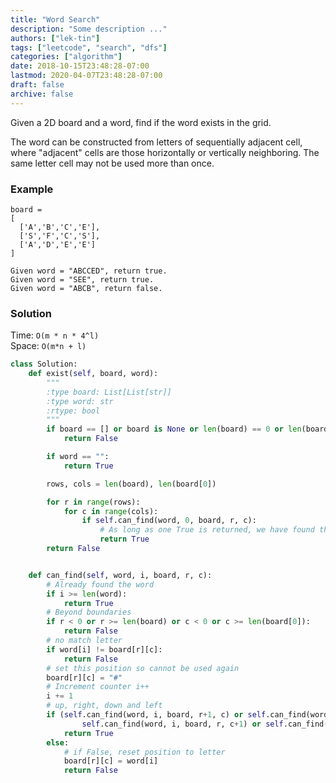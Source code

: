 ```yaml
---
title: "Word Search"
description: "Some description ..."
authors: ["lek-tin"]
tags: ["leetcode", "search", "dfs"]
categories: ["algorithm"]
date: 2018-10-15T23:48:28-07:00
lastmod: 2020-04-07T23:48:28-07:00
draft: false
archive: false
---
```


Given a 2D board and a word, find if the word exists in the grid.

The word can be constructed from letters of sequentially adjacent cell, where "adjacent" cells are those horizontally or vertically neighboring. The same letter cell may not be used more than once.

### Example

```
board =
[
  ['A','B','C','E'],
  ['S','F','C','S'],
  ['A','D','E','E']
]

Given word = "ABCCED", return true.
Given word = "SEE", return true.
Given word = "ABCB", return false.
```

### Solution

Time:  `O(m * n * 4^l)`  
Space: `O(m*n + l)`  
```python
class Solution:
    def exist(self, board, word):
        """
        :type board: List[List[str]]
        :type word: str
        :rtype: bool
        """
        if board == [] or board is None or len(board) == 0 or len(board[0]) == 0:
            return False

        if word == "":
            return True

        rows, cols = len(board), len(board[0])

        for r in range(rows):
            for c in range(cols):
                if self.can_find(word, 0, board, r, c):
                    # As long as one True is returned, we have found the word
                    return True
        return False


    def can_find(self, word, i, board, r, c):
        # Already found the word
        if i >= len(word):
            return True
        # Beyond boundaries
        if r < 0 or r >= len(board) or c < 0 or c >= len(board[0]):
            return False
        # no match letter
        if word[i] != board[r][c]:
            return False
        # set this position so cannot be used again
        board[r][c] = "#"
        # Increment counter i++
        i += 1
        # up, right, down and left
        if (self.can_find(word, i, board, r+1, c) or self.can_find(word, i, board, r-1, c) or
                self.can_find(word, i, board, r, c+1) or self.can_find(word, i, board, r, c-1)):
            return True
        else:
            # if False, reset position to letter
            board[r][c] = word[i]
            return False
```
